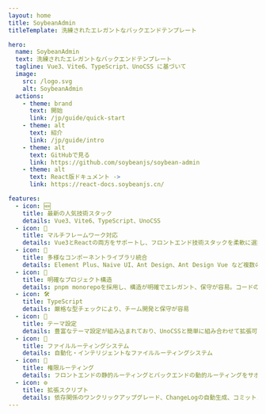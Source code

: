 ```yaml
---
layout: home
title: SoybeanAdmin
titleTemplate: 洗練されたエレガントなバックエンドテンプレート

hero:
  name: SoybeanAdmin
  text: 洗練されたエレガントなバックエンドテンプレート
  tagline: Vue3、Vite6、TypeScript、UnoCSS に基づいて
  image:
    src: /logo.svg
    alt: SoybeanAdmin
  actions:
    - theme: brand
      text: 開始
      link: /jp/guide/quick-start
    - theme: alt
      text: 紹介
      link: /jp/guide/intro
    - theme: alt
      text: GitHubで見る
      link: https://github.com/soybeanjs/soybean-admin
    - theme: alt
      text: React版ドキュメント ->
      link: https://react-docs.soybeanjs.cn/

features:
  - icon: 🆕
    title: 最新の人気技術スタック
    details: Vue3、Vite6、TypeScript、UnoCSS
  - icon: 🔄
    title: マルチフレームワーク対応
    details: Vue3とReactの両方をサポートし、フロントエンド技術スタックを柔軟に選択可能
  - icon: 🎨
    title: 多様なコンポーネントライブラリ統合
    details: Element Plus、Naive UI、Ant Design、Ant Design Vue など複数のコンポーネントライブラリに対応し、多様なUIニーズを満たす
  - icon: 🦋
    title: 明確なプロジェクト構造
    details: pnpm monorepoを採用し、構造が明確でエレガント、保守が容易。コードの規範性も非常に高い
  - icon: 🛠️
    title: TypeScript
    details: 厳格な型チェックにより、チーム開発と保守が容易
  - icon: 🔩
    title: テーマ設定
    details: 豊富なテーマ設定が組み込まれており、UnoCSSと簡単に組み合わせて拡張可能
  - icon: 🔗
    title: ファイルルーティングシステム
    details: 自動化・インテリジェントなファイルルーティングシステム
  - icon: 🔑
    title: 権限ルーティング
    details: フロントエンドの静的ルーティングとバックエンドの動的ルーティングをサポート
  - icon: ⚙️
    title: 拡張スクリプト
    details: 依存関係のワンクリックアップグレード、ChangeLogの自動生成、コミットメッセージの生成などのスクリプト機能を提供し、開発効率を大幅に向上。
---
```


<script setup>
import {
  VPTeamPage,
  VPTeamPageTitle,
  VPTeamMembers,
  VPTeamPageSection
} from 'vitepress/theme';

const partners = [
  {
    avatar: '	https://avatars.githubusercontent.com/u/49704545?v=4',
    name: 'Soybean',
    title: '作者',
    desc: 'SoybeanJS团队创建者，SoybeanAdmin作者。',
    links: [
      { icon: 'github', link: 'https://github.com/honghuangdc' }
    ]
  },
  {
    avatar: '	https://avatars.githubusercontent.com/u/79054161?v=4',
    name: '青菜白玉汤',
    title: '前端开发 · 广东',
    desc: '负责前端周边开发维护，文档编写，社区维护。',
    links: [
      { icon: 'github', link: 'https://github.com/Azir-11' }
    ]
  },
  {
    avatar: 'https://avatars.githubusercontent.com/u/18189346?v=4',
    name: 'paynezhuang',
    links: [
      { icon: 'github', link: 'https://github.com/paynezhuang' }
    ]
  },
  {
    avatar: '	https://avatars.githubusercontent.com/u/35002714?v=4',
    name: 'fonghehe',
    desc:'热衷新技术，探究新技术的应用和实践，并在实际的项目中使用',
    links: [
      { icon: 'github', link: 'https://github.com/fonghehe' }
    ]
  },
  {
    avatar: 'https://avatars.githubusercontent.com/u/37368500?v=4',
    name: '我问这瓜保熟吗',
    links: [
      { icon: 'github', link: 'https://github.com/ByteByteBrew' }
    ]
  },
  {
    avatar: 'https://avatars.githubusercontent.com/u/43030980?v=4',
    name: 'yanbowen',
    links: [
      { icon: 'github', link: 'https://github.com/yanbowe' }
    ]
  },
  {
    avatar: 'https://avatars.githubusercontent.com/u/53158783?v=4',
    name: 'lisong',
    links: [
      { icon: 'github', link: 'https://github.com/SonyLeo' }
    ]
  },
  {
    avatar: 'https://avatars.githubusercontent.com/u/155351881?v=4',
    name: 'Ohh',
    title: '前端开发 · 郑州',
    links: [
      { icon: 'github', link: 'https://github.com/mufeng889' }
    ]
  },
  {
    avatar: '	https://avatars.githubusercontent.com/u/23544762?s=96&v=4',
    name: '一寸灰',
    title: '前端开发 · 北京',
    desc: 'Why not',
    links: [
      { icon: 'github', link: 'https://github.com/skyfeiz' }
    ]
  },
]
</script>

<VPTeamPage>
  <VPTeamPageTitle>
    <template #title>SoybeanJs チーム</template>
  </VPTeamPageTitle>
  <VPTeamPageSection>
    <template #members>
      <VPTeamMembers size="small" :members="partners" />
    </template>
  </VPTeamPageSection>
</VPTeamPage>
